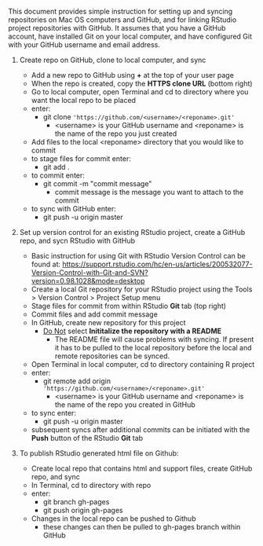 
This document provides simple instruction for setting up and syncing repositories on Mac OS computers and GitHub, and for linking RStudio project repositories with GitHub. It assumes that you have a GitHub account, have installed Git on your local computer, and have configured Git with your GitHub username and email address. 

1.  Create repo on GitHub, clone to local computer, and sync

    - Add a new repo to GitHub using **+** at the top of your user page
    - When the repo is created, copy the **HTTPS clone URL** (bottom right)
    - Go to local computer, open Terminal and cd to directory where you want the local repo to be placed
    - enter: 
        - git clone `'https://github.com/<username>/<reponame>.git'`
            - \<username\> is your GitHub username and \<reponame\> is the name of the repo you just created
    - Add files to the local \<reponame\> directory that you would like to commit
    - to stage files for commit enter:
        - git add .
    - to commit enter: 
        - git commit -m "commit message"
            - commit message is the message you want to attach to the commit
    - to sync with GitHub enter:
        - git push -u origin master  
        
2. Set up version control for an existing RStudio project, create a GitHub repo, and sycn RStudio with GitHub

    - Basic instruction for using Git with RStudio Version Control can be found at: https://support.rstudio.com/hc/en-us/articles/200532077-Version-Control-with-Git-and-SVN?version=0.98.1028&mode=desktop
    - Create a local Git repository for your RStudio project using the Tools > Version Control > Project Setup menu
    - Stage files for commit from within RStudio **Git** tab (top right)
    - Commit files and add commit message
    - In GitHub, create new repository for this project
        - <u>Do Not</u> select **Inititalize the repository with a README**
            - The README file will cause problems with syncing. If present it has to be pulled to the local repository before the local and remote repositories can be synced.
    - Open Terminal in local computer, cd to directory containing R project
    - enter:
        - git remote add origin `'https://github.com/<username>/<reponame>.git'`
            - \<username\> is your GitHub username and \<reponame\> is the name of the repo you created in GitHub
    - to sync enter:
        - git push -u origin master
    - subsequent syncs after additional commits can be initiated with the **Push** button of the RStudio **Git** tab 
    
3. To publish RStudio generated html file on Github:

    -   Create local repo that contains html and support files, create GitHub repo, and sync
    -   In Terminal, cd to directory with repo
    -   enter:
        - git branch gh-pages
        - git push origin gh-pages
    -   Changes in the local repo can be pushed to Github
        - these changes can then be pulled to gh-pages branch within GitHub
        